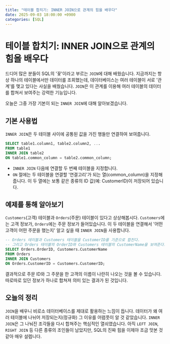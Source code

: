 ```yaml
---
title: "테이블 합치기: INNER JOIN으로 관계의 힘을 배우다"
date: 2025-09-03 18:00:00 +0900
categories: [SQL]
---
```


# 테이블 합치기: INNER JOIN으로 관계의 힘을 배우다

드디어 많은 분들이 SQL의 '꽃'이라고 부르는 `JOIN`에 대해 배웠습니다. 지금까지는 항상 하나의 테이블에서만 데이터를 조회했는데, 데이터베이스는 여러 테이블이 서로 '관계'를 맺고 있다는 사실을 배웠습니다. `JOIN`은 이 관계를 이용해 여러 테이블의 데이터를 합쳐서 보여주는 강력한 기능입니다.

오늘은 그중 가장 기본이 되는 `INNER JOIN`에 대해 알아보겠습니다.

## 기본 사용법

`INNER JOIN`은 두 테이블 사이에 공통된 값을 가진 행들만 연결하여 보여줍니다. 

```sql
SELECT table1.column1, table2.column2, ...
FROM table1
INNER JOIN table2
ON table1.common_column = table2.common_column;
```

- `INNER JOIN` 다음에 연결할 두 번째 테이블을 지정합니다.
- `ON` 절에는 두 테이블을 연결할 '연결고리'가 되는 열(common_column)을 지정해줍니다. 이 두 열에는 보통 같은 종류의 ID 값(예: CustomerID)이 저장되어 있습니다.

## 예제를 통해 알아보기

`Customers`(고객) 테이블과 `Orders`(주문) 테이블이 있다고 상상해봅시다. `Customers`에는 고객 정보가, `Orders`에는 주문 정보가 들어있습니다. 이 두 테이블을 연결해서 '어떤 고객이 어떤 주문을 했는지' 알고 싶을 때 `INNER JOIN`을 사용합니다.

```sql
-- Orders 테이블과 Customers 테이블을 CustomerID를 기준으로 합친다.
-- 그리고 Orders 테이블의 OrderID와 Customers 테이블의 CustomerName을 보여준다.
SELECT Orders.OrderID, Customers.CustomerName
FROM Orders
INNER JOIN Customers 
ON Orders.CustomerID = Customers.CustomerID;
```

결과적으로 주문 ID와 그 주문을 한 고객의 이름이 나란히 나오는 것을 볼 수 있습니다. 따로따로 있던 정보가 하나로 합쳐져 의미 있는 결과가 된 것입니다.

## 오늘의 정리

`JOIN`을 배우니 비로소 데이터베이스를 제대로 활용하는 느낌이 듭니다. 데이터가 왜 여러 테이블에 나뉘어 저장되는지(정규화) 그 이유를 어렴풋이 알 것 같았습니다. `INNER JOIN`은 그 나눠진 조각들을 다시 합쳐주는 핵심적인 열쇠였습니다. 아직 `LEFT JOIN`, `RIGHT JOIN` 등 다른 종류의 조인들이 남았지만, SQL의 진짜 힘을 이제야 조금 맛본 것 같아 매우 설렙니다.